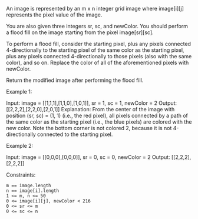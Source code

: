 An image is represented by an m x n integer grid image where image[i][j] represents the pixel value of the image.

You are also given three integers sr, sc, and newColor. You should perform a flood fill on the image starting from the pixel image[sr][sc].

To perform a flood fill, consider the starting pixel, plus any pixels connected 4-directionally to the starting pixel of the same color as the starting pixel, plus any pixels connected 4-directionally to those pixels (also with the same color), and so on. Replace the color of all of the aforementioned pixels with newColor.

Return the modified image after performing the flood fill.

 

Example 1:

Input: image = [[1,1,1],[1,1,0],[1,0,1]], sr = 1, sc = 1, newColor = 2
Output: [[2,2,2],[2,2,0],[2,0,1]]
Explanation: From the center of the image with position (sr, sc) = (1, 1) (i.e., the red pixel), all pixels connected by a path of the same color as the starting pixel (i.e., the blue pixels) are colored with the new color.
Note the bottom corner is not colored 2, because it is not 4-directionally connected to the starting pixel.

Example 2:

Input: image = [[0,0,0],[0,0,0]], sr = 0, sc = 0, newColor = 2
Output: [[2,2,2],[2,2,2]]

 

Constraints:

    m == image.length
    n == image[i].length
    1 <= m, n <= 50
    0 <= image[i][j], newColor < 216
    0 <= sr <= m
    0 <= sc <= n

